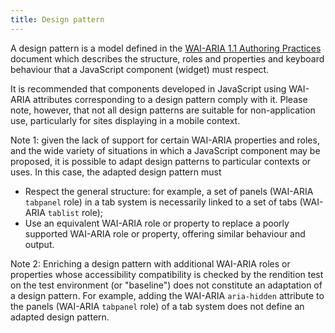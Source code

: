 ```yaml
---
title: Design pattern
---
```


A design pattern is a model defined in the [WAI-ARIA 1.1 Authoring Practices](http://www.w3.org/TR/wai-aria-practices/) document which describes the structure, roles and properties and keyboard behaviour that a JavaScript component (widget) must respect.

It is recommended that components developed in JavaScript using WAI-ARIA attributes corresponding to a design pattern comply with it.
Please note, however, that not all design patterns are suitable for non-application use, particularly for sites displaying in a mobile context.

Note 1: given the lack of support for certain WAI-ARIA properties and roles, and the wide variety of situations in which a JavaScript component may be proposed, it is possible to adapt design patterns to particular contexts or uses. In this case, the adapted design pattern must

- Respect the general structure: for example, a set of panels (WAI-ARIA `tabpanel` role) in a tab system is necessarily linked to a set of tabs (WAI-ARIA `tablist` role);
- Use an equivalent WAI-ARIA role or property to replace a poorly supported WAI-ARIA role or property, offering similar behaviour and output.

Note 2: Enriching a design pattern with additional WAI-ARIA roles or properties whose accessibility compatibility is checked by the rendition test on the test environment (or "baseline") does not constitute an adaptation of a design pattern. For example, adding the WAI-ARIA `aria-hidden` attribute to the panels (WAI-ARIA `tabpanel` role) of a tab system does not define an adapted design pattern.
